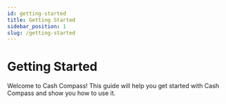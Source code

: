 ```yaml
---
id: getting-started
title: Getting Started
sidebar_position: 1
slug: /getting-started
---
```


# Getting Started

Welcome to Cash Compass! This guide will help you get started with Cash Compass and show you how to use it.